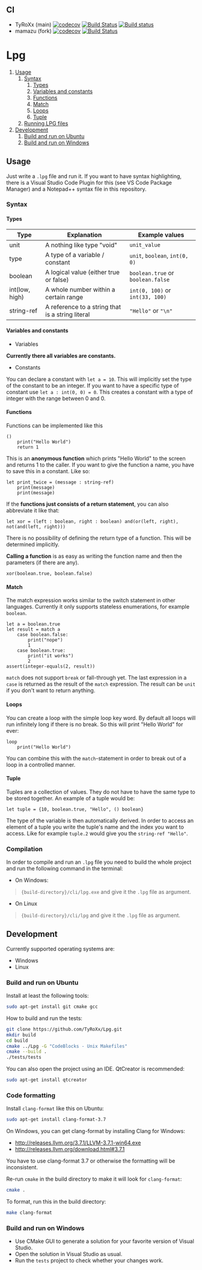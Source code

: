 ## CI
* TyRoXx (main)
[![codecov](https://codecov.io/gh/TyRoXx/Lpg/branch/master/graph/badge.svg)](https://codecov.io/gh/TyRoXx/Lpg)
[![Build Status](https://travis-ci.org/TyRoXx/Lpg.svg?branch=master)](https://travis-ci.org/TyRoXx/Lpg)
[![Build status](https://ci.appveyor.com/api/projects/status/lq9sc1am1xn5fvgg/branch/master?svg=true)](https://ci.appveyor.com/project/TyRoXx/lpg/branch/master)
* mamazu (fork)
[![codecov](https://codecov.io/gh/mamazu/Lpg/branch/master/graph/badge.svg)](https://codecov.io/gh/mamazu/Lpg)
[![Build Status](https://travis-ci.org/mamazu/Lpg.svg?branch=master)](https://travis-ci.org/mamazu/Lpg)

# Lpg
1. [Usage](#Usage)
    1. [Syntax](#Syntax)
        1. [Types](#Types)
        1. [Variables and constants](#Variables-and-constants)
        1. [Functions](#Functions)
        1. [Match](#Match)
        1. [Loops](#Loops)
        1. [Tuple](#Tuple)
    1. [Running LPG files](#Compilation)
1. [Development](#Development)
    1. [Build and run on Ubuntu](#Build-and-run-on-Ubuntu)
    1. [Build and run on Windows](#Build-and-run-on-Windows)

## Usage
Just write a `.lpg` file and run it. If you want to have syntax highlighting, there is a Visual Studio Code Plugin for this (see VS Code Package Manager) and a Notepad++ syntax file in this repository.

### Syntax

#### Types

| Type           | Explanation                                      | Example values                    |
|----------------|--------------------------------------------------|-----------------------------------|
| unit           | A nothing like type "void"                       | `unit_value`                      |
| type           | A type of a variable / constant                  | `unit`, `boolean`, `int(0, 0)`    |
| boolean        | A logical value (either true or false)           | `boolean.true` or `boolean.false` |
| int(low, high) | A whole number within a certain range            | `int(0, 100)` or `int(33, 100)`   |
| string-ref     | A reference to a string that is a string literal | `"Hello"` or `"\n"`               |

#### Variables and constants
* Variables

**Currently there all variables are constants.**

* Constants

You can declare a constant with `let a = 10`. This will implicitly set the type of the constant to be an integer. If you want to have a specific type of constant use `let a : int(0, 0) = 0`. This creates a constant with a type of integer with the range between 0 and 0.

#### Functions
Functions can be implemented like this
```lpg
()
    print("Hello World")
    return 1
```
This is an **anonymous function** which prints "Hello World" to the screen and returns 1 to the caller. If you want to give the function a name, you have to save this in a constant. Like so:
```lpg
let print_twice = (message : string-ref)
    print(message)
    print(message)
```

If the **functions just consists of a return statement**, you can also abbreviate it like that:
```lpg
let xor = (left : boolean, right : boolean) and(or(left, right), not(and(left, right))) 
```

There is no possibility of defining the return type of a function. This will be determined implicitly.

**Calling a function** is as easy as writing the function name and then the parameters (if there are any).
```lpg
xor(boolean.true, boolean.false)
``` 

#### Match
The match expression works similar to the switch statement in other languages.
Currently it only supports stateless enumerations, for example `boolean`.

```lpg
let a = boolean.true
let result = match a
    case boolean.false:
        print("nope")
        1
    case boolean.true:
        print("it works")
        2
assert(integer-equals(2, result))
```

`match` does not support `break` or fall-through yet.
The last expression in a `case` is returned as the result of the `match` expression.
The result can be `unit` if you don't want to return anything.

#### Loops
You can create a loop with the simple loop key word. By default all loops will run infinitely long if there is no break. So this will print "Hello World" for ever:
```lpg
loop
    print("Hello World")
```

You can combine this with the `match`-statement in order to break out of a loop in a controlled manner.

#### Tuple
Tuples are a collection of values. They do not have to have the same type to be stored together. An example of a tuple would be:
```lpg
let tuple = {10, boolean.true, "Hello", () boolean}
```
The type of the variable is then automatically derived. In order to access an element of a tuple you write the tuple's name and the index you want to access. Like for example `tuple.2` would give you the `string-ref "Hello"`.

### Compilation
In order to compile and run an `.lpg` file you need to build the whole project and run the following command in the terminal:

* On Windows:
> `{build-directory}/cli/lpg.exe` and give it the `.lpg` file as argument.

* On Linux
> `{build-directory}/cli/lpg` and give it the `.lpg` file as argument.

## Development
Currently supported operating systems are:
* Windows
* Linux

### Build and run on Ubuntu
Install at least the following tools:
```bash
sudo apt-get install git cmake gcc
```

How to build and run the tests:
```bash
git clone https://github.com/TyRoXx/Lpg.git
mkdir build
cd build
cmake ../Lpg -G "CodeBlocks - Unix Makefiles"
cmake --build .
./tests/tests
```

You can also open the project using an IDE. QtCreator is recommended:
```bash
sudo apt-get install qtcreator
```

### Code formatting
Install `clang-format` like this on Ubuntu:
```bash
sudo apt-get install clang-format-3.7
```

On Windows, you can get clang-format by installing Clang for Windows:

* http://releases.llvm.org/3.7.1/LLVM-3.7.1-win64.exe
* http://releases.llvm.org/download.html#3.7.1

You have to use clang-format 3.7 or otherwise the formatting will be inconsistent.

Re-run `cmake` in the build directory to make it will look for `clang-format`:
```bash
cmake .
```

To format, run this in the build directory:
```bash
make clang-format
```

### Build and run on Windows

* Use CMake GUI to generate a solution for your favorite version of Visual Studio.
* Open the solution in Visual Studio as usual.
* Run the `tests` project to check whether your changes work.
